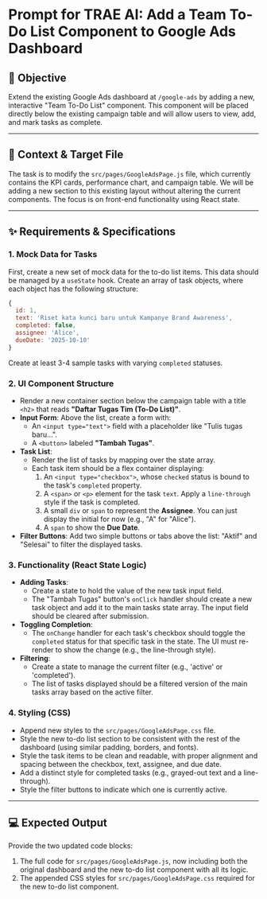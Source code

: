 # Prompt for TRAE AI: Add a Team To-Do List Component to Google Ads Dashboard

## 🎯 Objective

Extend the existing Google Ads dashboard at `/google-ads` by adding a new, interactive "Team To-Do List" component. This component will be placed directly below the existing campaign table and will allow users to view, add, and mark tasks as complete.

---

## 📝 Context & Target File

The task is to modify the `src/pages/GoogleAdsPage.js` file, which currently contains the KPI cards, performance chart, and campaign table. We will be adding a new section to this existing layout without altering the current components. The focus is on front-end functionality using React state.

---

## ✨ Requirements & Specifications

### 1. Mock Data for Tasks

First, create a new set of mock data for the to-do list items. This data should be managed by a `useState` hook. Create an array of task objects, where each object has the following structure:

```javascript
{
  id: 1,
  text: 'Riset kata kunci baru untuk Kampanye Brand Awareness',
  completed: false,
  assignee: 'Alice',
  dueDate: '2025-10-10'
}
```
Create at least 3-4 sample tasks with varying `completed` statuses.

### 2. UI Component Structure

* Render a new container section below the campaign table with a title `<h2>` that reads **"Daftar Tugas Tim (To-Do List)"**.
* **Input Form**: Above the list, create a form with:
    * An `<input type="text">` field with a placeholder like "Tulis tugas baru...".
    * A `<button>` labeled **"Tambah Tugas"**.
* **Task List**:
    * Render the list of tasks by mapping over the state array.
    * Each task item should be a flex container displaying:
        1.  An `<input type="checkbox">`, whose `checked` status is bound to the task's `completed` property.
        2.  A `<span>` or `<p>` element for the task `text`. Apply a `line-through` style if the task is completed.
        3.  A small `div` or `span` to represent the **Assignee**. You can just display the initial for now (e.g., "A" for "Alice").
        4.  A `span` to show the **Due Date**.
* **Filter Buttons**: Add two simple buttons or tabs above the list: "Aktif" and "Selesai" to filter the displayed tasks.

### 3. Functionality (React State Logic)

* **Adding Tasks**:
    * Create a state to hold the value of the new task input field.
    * The "Tambah Tugas" button's `onClick` handler should create a new task object and add it to the main tasks state array. The input field should be cleared after submission.
* **Toggling Completion**:
    * The `onChange` handler for each task's checkbox should toggle the `completed` status for that specific task in the state. The UI must re-render to show the change (e.g., the line-through style).
* **Filtering**:
    * Create a state to manage the current filter (e.g., 'active' or 'completed').
    * The list of tasks displayed should be a filtered version of the main tasks array based on the active filter.

### 4. Styling (CSS)

* Append new styles to the `src/pages/GoogleAdsPage.css` file.
* Style the new to-do list section to be consistent with the rest of the dashboard (using similar padding, borders, and fonts).
* Style the task items to be clean and readable, with proper alignment and spacing between the checkbox, text, assignee, and due date.
* Add a distinct style for completed tasks (e.g., grayed-out text and a line-through).
* Style the filter buttons to indicate which one is currently active.

---

## 💻 Expected Output

Provide the two updated code blocks:
1.  The full code for `src/pages/GoogleAdsPage.js`, now including both the original dashboard and the new to-do list component with all its logic.
2.  The appended CSS styles for `src/pages/GoogleAdsPage.css` required for the new to-do list component.